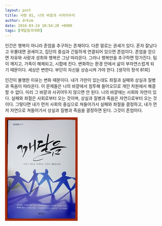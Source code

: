 ```yaml
---
layout: post
title: 사랑 81, 나의 바깥과 사귀어두라
author: drkim
date: 2016-03-24 10:54:20 +0900
tags: [깨달음의대화]
---
```

인간은 행복이 아니라 존엄을 추구하는 존재이다. 다른 말로는 권세가 있다. 혼자 잘났다고 우쭐대면 권세이고, 집단의 중심과 긴밀하게 연결되어 있으면 존엄이다. 존엄을 얻으면 자유와 사랑과 성취와 행복은 그냥 따라온다. 그러나 행복만을 추구하면 망가진다. 팀이 깨지고, 가족이 해체되고, 시합에 진다. 변화하는 환경 안에서 삶이 부자연스럽게 되기 때문이다. 세상은 변한다. 부단히 자신을 상승시켜 가야 한다. [생각의 정석 81회] 

  


인간이 불행한 이유는 변화 때문이다. 내가 가만이 있는데도 좌절과 실패와 상실과 질병과 죽음이 따라온다. 이 문제들은 나의 바깥에서 침투해 들어오므로 개인 차원에서 해결할 수 없다. 미리 그 바깥과 사귀어두지 않으면 안 된다. 나의 바깥에는 사회와 자연이 있다. 실패와 좌절은 사회로부터 오는 것이며, 상실과 질병과 죽음은 자연으로부터 오는 것이다. 그렇다면 내가 먼저 사회의 중심으로 쳐들어가서 실패와 좌절을 결정하고, 내가 먼저 자연으로 쳐들어가서 상실과 질병과 죽음을 결정하면 된다. 그것이 존엄이다. 

  



![](/files/attach/images/198/870/690/aDSC01523.JPG)